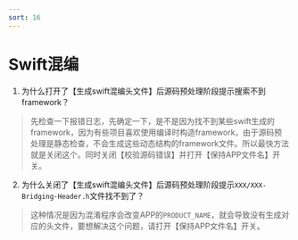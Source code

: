 ```yaml
---
sort: 16
---
```


# Swift混编

1. 为什么打开了【生成swift混编头文件】后源码预处理阶段提示搜索不到framework？
> 先检查一下报错日志，先确定一下，是不是因为找不到某些swift生成的framework，因为有些项目喜欢使用编译时构造framework，由于源码预处理是静态检查，不会生成这些动态结构的framework文件。所以最快方法就是关闭这个。同时关闭【校验源码错误】并打开【保持APP文件名】开关。
>

2. 为什么关闭了【生成swift混编头文件】后源码预处理阶段提示`XXX/XXX-Bridging-Header.h`文件找不到了？
> 这种情况是因为混淆程序会改变APP的`PRODUCT_NAME`，就会导致没有生成对应的头文件，要想解决这个问题，请打开【保持APP文件名】开关。
> 
